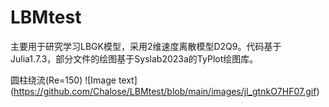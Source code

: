 # LBMtest
主要用于研究学习LBGK模型，采用2维速度离散模型D2Q9。代码基于Julia1.7.3，部分文件的绘图基于Syslab2023a的TyPlot绘图库。

圆柱绕流(Re=150)
 ![Image text]
 (https://github.com/Chalose/LBMtest/blob/main/images/jl_gtnkO7HF07.gif)
